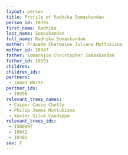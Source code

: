 ```yaml
---
layout: person
title: Profile of Radhika Somaskandan
person_id: I0395
first_name: Radhika
last_name: Somaskandan
full_name: Radhika Somaskandan
mother: Praxede Charmaine Juliana Muttukisna
mother_id: I0387
father: Somarajin Christopher Somaskandan
father_id: I0391
children:
children_ids:
partners:
 - James White
partner_ids:
 - I0396
relevant_trees_names:
 - Casper Casie Chetty
 - Philip James Muttukisna
 - Xavier Silva Candappa
relevant_trees_ids:
 - I500097
 - I0841
 - I0382
sex: F
---
```


